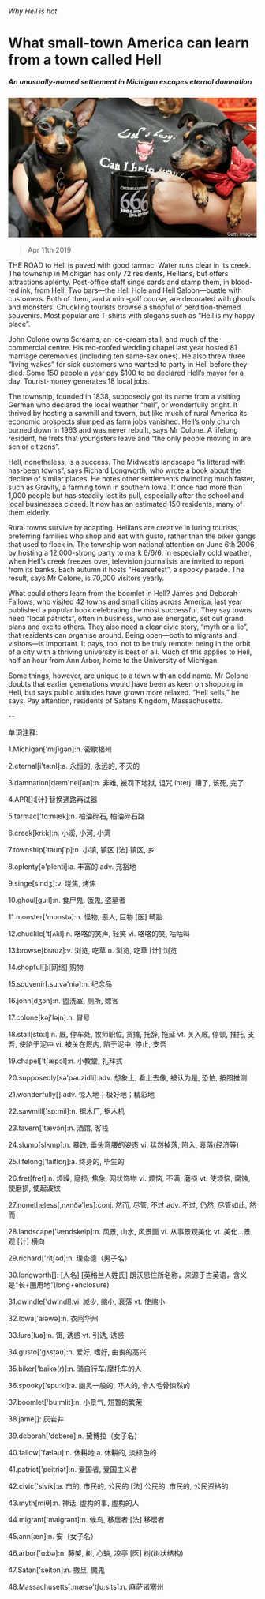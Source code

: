 ###### Why Hell is hot

# What small-town America can learn from a town called Hell 

##### An unusually-named settlement in Michigan escapes eternal damnation 

![image](images/20190413_USP001_0.jpg) 

> Apr 11th 2019 

THE ROAD to Hell is paved with good tarmac. Water runs clear in its creek. The township in Michigan has only 72 residents, Hellians, but offers attractions aplenty. Post-office staff singe cards and stamp them, in blood-red ink, from Hell. Two bars—the Hell Hole and Hell Saloon—bustle with customers. Both of them, and a mini-golf course, are decorated with ghouls and monsters. Chuckling tourists browse a shopful of perdition-themed souvenirs. Most popular are T-shirts with slogans such as “Hell is my happy place”. 

John Colone owns Screams, an ice-cream stall, and much of the commercial centre. His red-roofed wedding chapel last year hosted 81 marriage ceremonies (including ten same-sex ones). He also threw three “living wakes” for sick customers who wanted to party in Hell before they died. Some 150 people a year pay $100 to be declared Hell’s mayor for a day. Tourist-money generates 18 local jobs. 

The township, founded in 1838, supposedly got its name from a visiting German who declared the local weather “hell”, or wonderfully bright. It thrived by hosting a sawmill and tavern, but like much of rural America its economic prospects slumped as farm jobs vanished. Hell’s only church burned down in 1963 and was never rebuilt, says Mr Colone. A lifelong resident, he frets that youngsters leave and “the only people moving in are senior citizens”. 

Hell, nonetheless, is a success. The Midwest’s landscape “is littered with has-been towns”, says Richard Longworth, who wrote a book about the decline of similar places. He notes other settlements dwindling much faster, such as Gravity, a farming town in southern Iowa. It once had more than 1,000 people but has steadily lost its pull, especially after the school and local businesses closed. It now has an estimated 150 residents, many of them elderly. 

Rural towns survive by adapting. Hellians are creative in luring tourists, preferring families who shop and eat with gusto, rather than the biker gangs that used to flock in. The township won national attention on June 6th 2006 by hosting a 12,000-strong party to mark 6/6/6. In especially cold weather, when Hell’s creek freezes over, television journalists are invited to report from its banks. Each autumn it hosts “Hearsefest”, a spooky parade. The result, says Mr Colone, is 70,000 visitors yearly. 

What could others learn from the boomlet in Hell? James and Deborah Fallows, who visited 42 towns and small cities across America, last year published a popular book celebrating the most successful. They say towns need “local patriots”, often in business, who are energetic, set out grand plans and excite others. They also need a clear civic story, “myth or a lie”, that residents can organise around. Being open—both to migrants and visitors—is important. It pays, too, not to be truly remote: being in the orbit of a city with a thriving university is best of all. Much of this applies to Hell, half an hour from Ann Arbor, home to the University of Michigan. 

Some things, however, are unique to a town with an odd name. Mr Colone doubts that earlier generations would have been as keen on shopping in Hell, but says public attitudes have grown more relaxed. “Hell sells,” he says. Pay attention, residents of Satans Kingdom, Massachusetts. 

-- 

 单词注释:

1.Michigan['miʃigәn]:n. 密歇根州 

2.eternal[i'tә:nl]:a. 永恒的, 永远的, 不灭的 

3.damnation[dæm'neiʃәn]:n. 非难, 被罚下地狱, 诅咒 interj. 糟了, 该死, 完了 

4.APR[]:[计] 替换通路再试器 

5.tarmac['tɑ:mæk]:n. 柏油碎石, 柏油碎石路 

6.creek[kri:k]:n. 小溪, 小河, 小湾 

7.township['taunʃip]:n. 小镇, 镇区 [法] 镇区, 乡 

8.aplenty[ә'plenti]:a. 丰富的 adv. 充裕地 

9.singe[sindʒ]:v. 烧焦, 烤焦 

10.ghoul[gu:l]:n. 食尸鬼, 饿鬼, 盗墓者 

11.monster['mɒnstә]:n. 怪物, 恶人, 巨物 [医] 畸胎 

12.chuckle['tʃʌkl]:n. 咯咯的笑声, 轻笑 vi. 咯咯的笑, 咕咕叫 

13.browse[brauz]:v. 浏览, 吃草 n. 浏览, 吃草 [计] 浏览 

14.shopful[]:[网络] 购物 

15.souvenir[.su:vә'niә]:n. 纪念品 

16.john[dʒɔn]:n. 盥洗室, 厕所, 嫖客 

17.colone[kәj'lәjn]:n. 冒号 

18.stall[stɒ:l]:n. 厩, 停车处, 牧师职位, 货摊, 托辞, 拖延 vt. 关入厩, 停顿, 推托, 支吾, 使陷于泥中 vi. 被关在厩内, 陷于泥中, 停止, 支吾 

19.chapel['tʃæpәl]:n. 小教堂, 礼拜式 

20.supposedly[sә'pәuzidli]:adv. 想象上, 看上去像, 被认为是, 恐怕, 按照推测 

21.wonderfully[]:adv. 惊人地；极好地；精彩地 

22.sawmill['sɒ:mil]:n. 锯木厂, 锯木机 

23.tavern['tævәn]:n. 酒馆, 客栈 

24.slump[slʌmp]:n. 暴跌, 垂头弯腰的姿态 vi. 猛然掉落, 陷入, 衰落(经济等) 

25.lifelong['laiflɒŋ]:a. 终身的, 毕生的 

26.fret[fret]:n. 烦躁, 磨损, 焦急, 网状饰物 vi. 烦恼, 不满, 磨损 vt. 使烦恼, 腐蚀, 使磨损, 使起波纹 

27.nonetheless[,nʌnðә'les]:conj. 然而, 尽管, 不过 adv. 不过, 仍然, 尽管如此, 然而 

28.landscape['lændskeip]:n. 风景, 山水, 风景画 vi. 从事景观美化 vt. 美化...景观 [计] 横向 

29.richard['ritʃәd]:n. 理查德（男子名） 

30.longworth[]: [人名] [英格兰人姓氏] 朗沃思住所名称，来源于古英语，含义是“长+圈用地”(long+enclosure) 

31.dwindle['dwindl]:vi. 减少, 缩小, 衰落 vt. 使缩小 

32.Iowa['aiәwә]:n. 衣阿华州 

33.lure[luә]:n. 饵, 诱惑 vt. 引诱, 诱惑 

34.gusto['gʌstәu]:n. 爱好, 嗜好, 由衷的高兴 

35.biker['baikә(r)]:n. 骑自行车/摩托车的人 

36.spooky['spu:ki]:a. 幽灵一般的, 吓人的, 令人毛骨悚然的 

37.boomlet['bu:mlit]:n. 小景气, 短暂的繁荣 

38.jame[]: 灰岩井 

39.deborah['debәrә]:n. 黛博拉（女子名） 

40.fallow['fælәu]:n. 休耕地 a. 休耕的, 淡棕色的 

41.patriot['peitriәt]:n. 爱国者, 爱国主义者 

42.civic['sivik]:a. 市的, 市民的, 公民的 [法] 公民的, 市民的, 公民资格的 

43.myth[miθ]:n. 神话, 虚构的事, 虚构的人 

44.migrant['maigrәnt]:n. 候鸟, 移居者 [法] 移居者 

45.ann[æn]:n. 安（女子名） 

46.arbor['ɑ:bә]:n. 藤架, 树, 心轴, 凉亭 [医] 树(树状结构) 

47.Satan['seitәn]:n. 撒旦, 魔鬼 

48.Massachusetts[.mæsә'tʃu:sits]:n. 麻萨诸塞州 

